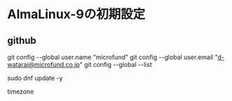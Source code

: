 # AlmaLinux-9の初期設定

## github

git config --global user.name "microfund"
git config --global user.email "d-watarai@microfund.co.jp"
git config --global --list


sudo dnf update -y

timezone

